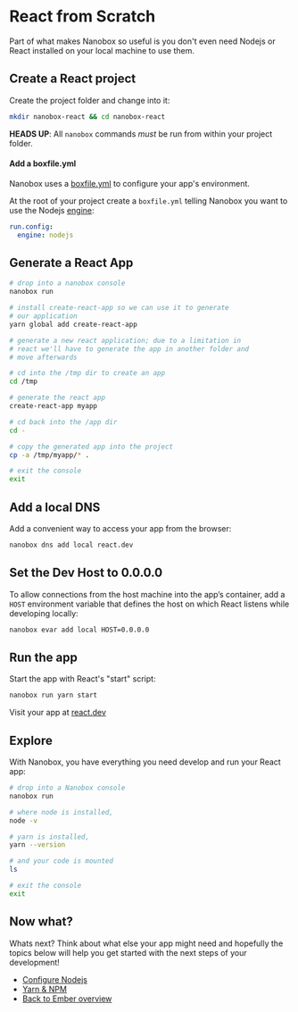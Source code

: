 # React from Scratch
Part of what makes Nanobox so useful is you don't even need Nodejs or React installed on your local machine to use them.

## Create a React project
Create the project folder and change into it:

```bash
mkdir nanobox-react && cd nanobox-react
```

**HEADS UP**: All `nanobox` commands *must* be run from within your project folder.

#### Add a boxfile.yml
Nanobox uses a <a href="https://docs.nanobox.io/boxfile/" target="\_blank">boxfile.yml</a> to configure your app's environment.

At the root of your project create a `boxfile.yml` telling Nanobox you want to use the Nodejs <a href="https://docs.nanobox.io/engines/" target="\_blank">engine</a>:

```yaml
run.config:
  engine: nodejs
```

## Generate a React App

```bash
# drop into a nanobox console
nanobox run

# install create-react-app so we can use it to generate
# our application
yarn global add create-react-app

# generate a new react application; due to a limitation in
# react we'll have to generate the app in another folder and
# move afterwards

# cd into the /tmp dir to create an app
cd /tmp

# generate the react app
create-react-app myapp

# cd back into the /app dir
cd -

# copy the generated app into the project
cp -a /tmp/myapp/* .

# exit the console
exit
```

## Add a local DNS
Add a convenient way to access your app from the browser:

```bash
nanobox dns add local react.dev
```

## Set the Dev Host to 0.0.0.0
To allow connections from the host machine into the app’s container, add a `HOST` environment variable that defines the host on which React listens while developing locally:

```bash
nanobox evar add local HOST=0.0.0.0
```

## Run the app
Start the app with React's "start" script:

```bash
nanobox run yarn start
```

Visit your app at <a href="http://react.dev" target="\_blank">react.dev</a>

## Explore
With Nanobox, you have everything you need develop and run your React app:

```bash
# drop into a Nanobox console
nanobox run

# where node is installed,
node -v

# yarn is installed,
yarn --version

# and your code is mounted
ls

# exit the console
exit
```

## Now what?
Whats next? Think about what else your app might need and hopefully the topics below will help you get started with the next steps of your development!

* [Configure Nodejs](/javascript/react/configure-nodejs)
* [Yarn & NPM](/javascript/react/package-managers)
* [Back to Ember overview](/javascript/react)
